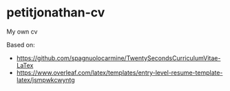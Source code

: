 # petitjonathan-cv
My own cv

Based on:

 * https://github.com/spagnuolocarmine/TwentySecondsCurriculumVitae-LaTex
 * https://www.overleaf.com/latex/templates/entry-level-resume-template-latex/jsmpwkcwyntg
